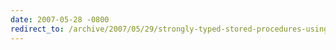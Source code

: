 ```yaml
---
date: 2007-05-28 -0800
redirect_to: /archive/2007/05/29/strongly-typed-stored-procedures-using-subsonic.aspx/
---
```

